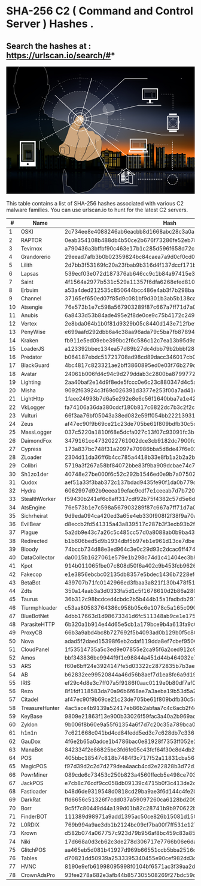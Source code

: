 # SHA-256 C2 ( Command and Control Server ) Hashes .

## Search the hashes at : https://urlscan.io/search/#*

![](https://github.com/malfav/C2-Panels-SHA-256-Hashes-/blob/992be885b9ae6c24d1b54f72a882b9c12a4462a3/scr/iot.jpg)

This table contains a list of SHA-256 hashes associated with various C2 malware families. You can use urlscan.io to hunt for the latest C2 servers.


| #  | Name           | Hash                                                              |
|----|----------------|-------------------------------------------------------------------|
| 1  | OSKI           | 2c734ee8e4088246ab6eacbb8d1668abc28c3a0a3d2d8ff0b7b8fa360fd322a1    |
| 2  | RAPTOR         | 0eab354108b488db4b50ce2b676f73286fe52eb785cf6edfa130b23994cc04e0    |
| 3  | Tevirnox       | a790436a3bffbf90c463e17b1c285d596f658d72cbf83dd2cc618b523c2b6420    |
| 4  | Grandorerio    | 29eead7afb3b0b02359824bc84caea7a9d0cf0cd02125974ea96adfc070b73ab    |
| 5  | Lilith         | 2d7bb3f53169fc20a23fbab9b316d4f137dccf171b52e7f734ef2d4e2967b4bf    |
| 6  | Lapsas         | 539ecf03e072d187376ab646cc9c1b84a97415e3f676294a3331b5fbc608474a    |
| 7  | Saint          | 4f1564a2977b531c529a11357f6dfa6268efed81017bd316fd759444983faca8    |
| 8  | Erbuim         | a53a4ded212535c850644bcc486e4ab3f7b298ba8a35d6b8b151c7813649bc56    |
| 9  | Channel        | 37165ef650ed07f85d9c081bf9d301b3ab5b138ca8cbb6ca1d57c2754fab37d0    |
| 10 | Atsengie       | 76e573b1e7c598a567903289f87c667a7ff71d7a070f642bb8c38386cdc24dc8    |
| 11 | Anubis         | 6a8433d53b84ade495e2f8de0ce9c75b4172c2495bdd767110e033bb2d40d5b7    |
| 12 | Vertex         | 2e8bda064b1b0f81d9329b05c8440d143e712fbefe6eb4b01ee348fa6226396c    |
| 13 | PenyWise       | e699aafd292dbb6a4c38aa96ada79c5ba7fb87894213e32f8645ef141bd86eea    |
| 14 | Kraken         | fb911e5ed09ebe399bc2f6c586c12c7ea13b95d9a88c7276c28cf7e8c9d337c9    |
| 15 | LoaderJS       | a123392bbec134ea57d89b27dc4dbb79b2bbbf2878d14bbb00c23bc520360a66    |
| 16 | Predator       | b064187ebdc51721708ad98cd89dacc346017cb0fb0457d530032d387f1ff20e    |
| 17 | BlackGuard     | 4bc4817c823321ae2bff3860895ed0e03f76b279db2aefc6364352534ea0654c    |
| 18 | Avatar         | 24061b006fd4c94c9d279ddab3c2800ba8799772ee3416e144bc7aeebccc2c2c    |
| 19 | Lighting       | 2aa40baf2e14d9f8ede5fccc0e6c23c880347d4c5a0464a4f6c6ba6de49b0652    |
| 20 | Misha          | 9092f63924c3f69c026391d3377e253f00a7ad41d0ee889f4389fba1303f5311    |
| 21 | LightHttp      | 1faee24993b7d6a5e292e8e6c56f1640bba7a1e429237c24cbc30777e1699b1d    |
| 22 | VkLogger       | fa74106a36da380cdcf180b817c6822dc7b3c2f2cd045a726ce0c0e37b8be04c    |
| 23 | Vulturi        | 66f3aa76bf05043a38ed082e59ff054bb22213931e4fb8448634d80b678257b6    |
| 24 | Zeus           | af47ec90f9b69ce21c23de705be61f809bdfb30c5d9b6675466fd21f4b07b48d    |
| 25 | MassLogger     | 037c5220a1810f68e5dcfa027c13f07c93091fc3b2a6a3b71beddf71cb4b25c0    |
| 26 | DaimondFox     | 3479161cc4732022761002dce3cb9182dc7900fcf7bfc5a0822cf38ebebf76be    |
| 27 | Cypress        | 173a837bc748f31a2097a70986bba5d8de47f6e02570e041898113f86813b1e1    |
| 28 | ZLoader        | 2304d11da36ff6b4cc785a4418b33e8fb1a2b2a2b545f48a93e59f640624a52d    |
| 29 | Colibri        | 5719a3f267a58bf84072bbe83f9ba909dcbae74c79dabf1568ca7badc46ae33f    |
| 30 | Sh1zo1der      | 40748e27be000f6c52c292b1546ed0e9b7a0750230030fa3a45c596a5dfbdae8    |
| 31 | Qudox          | aef51a33f3bab372c137bdad9435fe90f1da0b779daf071362838488fbcccd1b    |
| 32 | Hydra          | 6062997d92b9eeea19efac9cdf7e1ceeab7d7b72012b04a72610e008b6c1c3dc    |
| 33 | StealthWorker  | f59430b241ef6c8aff317cdf92b75f4382c57d5e6dac87c32a14f4fd65d18da9    |
| 34 | AtsEngine      | 76e573b1e7c598a567903289f87c667a7ff71d7a070f642bb8c38386cdc24dc8    |
| 35 | Sichrheirat    | 9d9eda094ca420ed3a65e4eb330f908f2f38f9a70a4dc2017631b98f561f1ebb    |
| 36 | EvilBear       | d8eccb2fd541315a43a839517c287b3f3ecb93b2f94274bc1ad0c767b3b50034    |
| 37 | Plague         | 5a2db9e43c7a26c5c485cc57d0a8088ab0b9ba430a75bf6c9816aafdd7488f97    |
| 38 | Redirected     | b1b606bed5d9b1934dbf5b97eb1e961d13ce7dbeb18cdfbdd0bca15d1b8af818    |
| 39 | Bloody         | 74bccb734d88e3ed964c3e0c29d93c2dcac6ff4745d68ca79842e496a570afa3    |
| 40 | DataCollector  | da0015b1627061e579e1b298c74d1c41404ec3b8e01fc260907a36c5f55895f3    |
| 41 | Kpot           | 914b011065fbe07c808d50f6a402c9b453fcb9626cc6bdb7bc801d240fee816b    |
| 42 | Fakecop        | e1e3856ebcbc02135db8357e5bdec1436b7228efd95e469be87ec3fab0be0272    |
| 43 | BetaBot        | 439707b71fc0142966ed3fbaa3a821f130b478f5158b74e5cdc13a77f3167e41    |
| 44 | Zdts           | 350a14aab3a3d0333fa5d1c5f1678610d2b86a280a30259ec5587e8edf0ce24a    |
| 45 | Taurus         | 36b312c98bcdced4cbdc2b5b444b15a1fadbdb2911dd55e005a5d35daf78398c    |
| 46 | Tiurmphloader  | c53aa80583764386c958b05c6e1078c5a165c0904dd7e431f8b17ab5f998fab0    |
| 47 | BlueBotNet     | 4dbb17663d1d98673341d6fc511348ab9ce1e175d11119fd9d04bb5b77ac6f09    |
| 48 | ParasiteHTTP   | 6b320a1b914e44d65e5cb1a179bce9b4a613fa9c038e9a6cfebbfcbb1f9dc736    |
| 49 | ProxyCB        | 66b3a9abd4bc8b727692f5b4093ad0b129b0f5c80b88f10223b98ac0fac7d417    |
| 50 | Nova           | adad5f2daed15398f6eb2cdaf119dda8ef7cbef9500d326cddc9e2c9f06fa89c    |
| 51 | CloudPanel     | 1f53514735a5c3ed9e07855e2ca95f6a2ced912c9772b4173c67da060118209c    |
| 52 | Amos           | bbf343836be9944f9f1e98844a451d44b464032e72b41cceb070f11c34515d2b    |
| 53 | ARS            | f60e6bff24e3924147fe5d03322c2872835b7b3aed9e45f28607cd655df3f5e0    |
| 54 | AB             | b62832ee99520844a46d56b8aef7d1ea8fc6a9d1912b70b65e8b0c84a88dce20    |
| 55 | IRIS           | ef29c4d8e3c7ff07a5f9186f0aac0119e0b80df7af0ad0b520356974aabad72a    |
| 56 | Rezo           | 8f1fdf118583da70a96b6f68ae7a3aeba19b53d5a2398fb0100ef4a5ec7c5421    |
| 57 | Citadel        | af47ec90f9b69ce21c23de705be61f809bdfb30c5d9b6675466fd21f4b07b48d    |
| 58 | TreasureHunter | 4ac5ace4b9139a52417eb86b2abfaa7c4c6acb2f4c04f5627a2cca62d6b7ab38    |
| 59 | KeyBase        | 9809e21863f13e900b33026f59fac3a40a2b969acb830eb8663f7b8441b11a9c    |
| 60 | Zyklon         | 9b006f8b60e9a55f61354a6f7d7c20c35a789bca0ce9a134b12eac830fa1a7a1    |
| 61 | h1n1n          | 7c621668c041bd4cd84fedd5ed3c7c628db7c3365f871d82af782f162286a8ed    |
| 62 | GauDox         | 4f6e2b65a0adce1b4786bac0e81928f7353ff052e2c2730b881d8f4fa15f3e41    |
| 63 | ManaBot        | 842334f2e86825bc3fd6fc05c43fcf64f30c8d4db2a1f4a2f64b087d6daca20a    |
| 64 | POS            | 405bbc18547c818b7484f3c717f52a11831cba5631aa59f4a0971cf7bc659d13    |
| 65 | MagicPOS       | f97d39d2c2d7d279dea4aacb4cd2e22828b3d72d233cd1727d809cbe4c71b6ae    |
| 66 | PowrMiner      | 089cde6c73453c250b823a4560ffecb5e498ce7036c2e5f5853ba72dc295ec11    |
| 67 | JackPOS        | e7cb8c76cdf9cc058db09139c4715b0f3c413de2c60184c8da3fb6234623bc7b    |
| 68 | Fastloader     | b48d6de9319548d0818cd29ba9ae3f6d144c4fe2b73220366e4e244e7d79ffb0    |
| 69 | DarkRat        | ffd6656c51326f7cdd037a59097260ca6128bd2096254c92d739d96bbc24eaa1    |
| 70 | Borr           | 9c5f7c80449d44a199d01b82c28741b9b970622baca5620f59db15506f21e639    |
| 71 | FinderBOT      | 111389d98971a9add1395ac50ce826b15081d15090afb027019d8ef17b01c01a    |
| 72 | L0RDIX         | 769b994a9ae3db1b2124bc09cf7ba00f7ff531e12731134fe0346715291f4fb6    |
| 73 | Krown          | d582b074a067757c923d79b956af8bc459c83a853caf465de328b42851c1dc4e    |
| 74 | Niki           | 17d668a0d3cb62c3de278d306717e7766b06e6dac427e4a586e343a0c390ae4f    |
| 75 | GlitchPOS      | aa465eb5d081b41927d969b66551ccb5bba2516c02bd4734087d018c71f74a71    |
| 76 | Tables         | d70821dd50939a2533395340455e90cef982dd3d5497772b9af4a5869b15f48d    |
| 77 | HVNC           | 8190e9efb61998095998f0104bf6571ac3f39aa2db01b220aee3da1c1e20f20c    |
| 78 | CrownAdsPro    | 93fee278a682e3afb44b857305508269f27bdc59d04bf6faa81bf79cda6c7700    |

